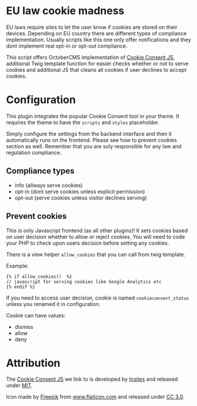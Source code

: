 # EU law cookie madness
EU laws require sites to let the user know if cookies are stored on their
devices. Depending on EU country there are different types of compliance implementation. Usually scripts like this one only offer notifications and they dont implement real opt-in or opt-out compliance.
 
This script offers OctoberCMS implementation of [Cookie Consent JS](https://github.com/insites/cookieconsent/), additional Twig template function for easier checks whether or not to serve cookies and additional JS that cleans all cookies if user declines to accept cookies. 


# Configuration 
This plugin integrates the popular Cookie Consent tool in your theme. It requires
the theme to have the `scripts` and `styles` placeholder.

Simply configure the settings from the backend interface and then it automatically
runs on the frontend. Please see how to prevent cookies section as well. Remember that you are soly responsible for any law and regulation compliance.

## Compliance types
* info (allways serve cookies)
* opt-in (dont serve cookies unless explicit permission)
* opt-out (serve cookies unless visitor declines serving)

## Prevent cookies
This is only Javascript frontend (as all other plugins)! It sets cookies based on user decision whether to allow or reject cookies. 
You will need to code your PHP to check upon users decision before setting any cookies. 
 
There is a view helper `allow_cookies` that you can call from twig template.

Example: 
 
```
{% if allow_cookies()  %}
// javascript for serving cookies like Google Analytics etc
{% endif %}  
```

If you need to access user decision, cookie is named `cookieconsent_status` unless you renamed it in configuration. 

Cookie can have values:

* dismiss
* allow
* deny





# Attribution

The [Cookie Consent JS](https://github.com/insites/cookieconsent/) we link
to is developed by [Insites](https://cookieconsent.insites.com/) and
released under [MIT](https://en.wikipedia.org/wiki/MIT_License).

Icon made by [Freepik](http://www.flaticon.com/authors/freepik) from www.flaticon.com and released under [CC 3.0](http://creativecommons.org/licenses/by/3.0).
